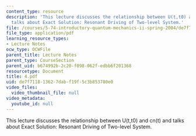 ```yaml
---
content_type: resource
description: 'This lecture discusses the relationship between U(t,t0) and cn(t) and
  talks about Exact Solution: Resonant Driving of Two-level System.'
file: /courses/5-74-introductory-quantum-mechanics-ii-spring-2004/de7f711813627dabf19f5c3b853780e0_4.pdf
file_type: application/pdf
learning_resource_types:
- Lecture Notes
ocw_type: OCWFile
parent_title: Lecture Notes
parent_type: CourseSection
parent_uid: b674992b-2c20-f098-062f-edbb6f201368
resourcetype: Document
title: 4.pdf
uid: de7f7118-1362-7dab-f19f-5c3b853780e0
video_files:
  video_thumbnail_file: null
video_metadata:
  youtube_id: null
---
```

This lecture discusses the relationship between U(t,t0) and cn(t) and talks about Exact Solution: Resonant Driving of Two-level System.

